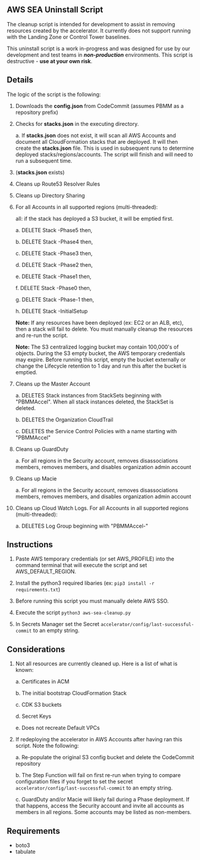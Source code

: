 ## AWS SEA Uninstall Script

The cleanup script is intended for development to assist in removing resources created by the accelerator. It currently does not support running with the Landing Zone or Control Tower baselines.

This uninstall script is a work in-progress and was designed for use by our development and test teams in **_non-production_** environments. This script is destructive - **use at your own risk**.

## Details

The logic of the script is the following:

1. Downloads the **config.json** from CodeCommit (assumes PBMM as a repository prefix)

2. Checks for **stacks.json** in the executing directory.

   a. If **stacks.json** does not exist, it will scan all AWS Accounts and document all CloudFormation stacks that are deployed. It will then create the **stacks.json** file. This is used in subsequent runs to determine deployed stacks/regions/accounts. The script will finish and will need to run a subsequent time.

3. (**stacks.json** exists)

4. Cleans up Route53 Resolver Rules

5. Cleans up Directory Sharing

6. For all Accounts in all supported regions (multi-threaded):

   all: if the stack has deployed a S3 bucket, it will be emptied first.

   a. DELETE Stack -Phase5 then,

   b. DELETE Stack -Phase4 then,

   c. DELETE Stack -Phase3 then,

   d. DELETE Stack -Phase2 then,

   e. DELETE Stack -Phase1 then,

   f. DELETE Stack -Phase0 then,

   g. DELETE Stack -Phase-1 then,

   h. DELETE Stack -InitialSetup

   **Note:** If any resources have been deployed (ex: EC2 or an ALB, etc), then a stack will fail to delete. You must manually cleanup the resources and re-run the script.

   **Note:** The S3 centralized logging bucket may contain 100,000's of objects. During the S3 empty bucket, the AWS temporary credentials may expire. Before running this script, empty the bucket externally or change the Lifecycle retention to 1 day and run this after the bucket is emptied.

7. Cleans up the Master Account

   a. DELETES Stack instances from StackSets beginning with "PBMMAccel". When all stack instances deleted, the StackSet is deleted.

   b. DELETES the Organization CloudTrail

   c. DELETES the Service Control Policies with a name starting with "PBMMAccel"

8. Cleans up GuardDuty

   a. For all regions in the Security account, removes disassociations members, removes members, and disables organization admin account

9. Cleans up Macie

   a. For all regions in the Security account, removes disassociations members, removes members, and disables organization admin account

10. Cleans up Cloud Watch Logs. For all Accounts in all supported regions (multi-threaded):

    a. DELETES Log Group beginning with "PBMMAccel-"

## Instructions

1. Paste AWS temporary credentials (or set AWS_PROFILE) into the command terminal that will execute the script and set AWS_DEFAULT_REGION.

2. Install the python3 required libaries (ex: `pip3 install -r requirements.txt`)

3. Before running this script you must manually delete AWS SSO.

4. Execute the script `python3 aws-sea-cleanup.py`
5. In Secrets Manager set the Secret `accelerator/config/last-successful-commit` to an empty string.

## Considerations

1. Not all resources are currently cleaned up. Here is a list of what is known:

   a. Certificates in ACM

   b. The initial bootstrap CloudFormation Stack

   c. CDK S3 buckets

   d. Secret Keys

   e. Does not recreate Default VPCs

2. If redeploying the accelerator in AWS Accounts after having ran this script. Note the following:

   a. Re-populate the original S3 config bucket and delete the CodeCommit repository

   b. The Step Function will fail on first re-run when trying to compare configuration files if you forget to set the secret `accelerator/config/last-successful-commit` to an empty string.

   c. GuardDuty and/or Macie will likely fail during a Phase deployment. If that happens, access the Security account and invite all accounts as members in all regions. Some accounts may be listed as non-members.

## Requirements

- boto3
- tabulate
